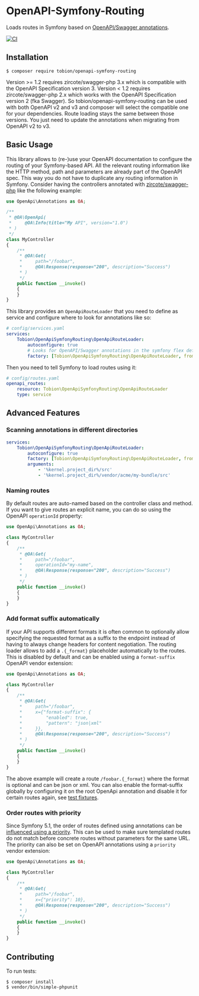 # OpenAPI-Symfony-Routing

Loads routes in Symfony based on [OpenAPI/Swagger annotations](https://github.com/zircote/swagger-php).

[![CI](https://github.com/Tobion/OpenAPI-Symfony-Routing/workflows/CI/badge.svg)](https://github.com/Tobion/OpenAPI-Symfony-Routing/actions)

## Installation

    $ composer require tobion/openapi-symfony-routing

Version >= 1.2 requires zircote/swagger-php 3.x which is compatible with the OpenAPI Specification version 3.
Version < 1.2 requires zircote/swagger-php 2.x which works with the OpenAPI Specification version 2 (fka Swagger).
So tobion/openapi-symfony-routing can be used with both OpenAPI v2 and v3 and composer will select the compatible one for your dependencies.
Route loading stays the same between those versions. You just need to update the annotations when migrating from OpenAPI v2 to v3.

## Basic Usage

This library allows to (re-)use your OpenAPI documentation to configure the routing of your Symfony-based API.
All the relevant routing information like the HTTP method, path and parameters are already part of the OpenAPI spec.
This way you do not have to duplicate any routing information in Symfony. Consider having the controllers annotated with
[zircote/swagger-php](https://github.com/zircote/swagger-php) like the following example:

```php
use OpenApi\Annotations as OA;

/**
 * @OA\OpenApi(
 *     @OA\Info(title="My API", version="1.0")
 * )
 */
class MyController
{
    /**
     * @OA\Get(
     *     path="/foobar",
     *     @OA\Response(response="200", description="Success")
     * )
     */
    public function __invoke()
    {
    }
}
```

This library provides an `OpenApiRouteLoader` that you need to define as service and configure where to look for annotations like so:

```yaml
# config/services.yaml
services:
    Tobion\OpenApiSymfonyRouting\OpenApiRouteLoader:
        autoconfigure: true
        # Looks for OpenAPI/Swagger annotations in the symfony flex default "src" directory
        factory: [Tobion\OpenApiSymfonyRouting\OpenApiRouteLoader, fromSrcDirectory]
```

Then you need to tell Symfony to load routes using it:

```yaml
# config/routes.yaml
openapi_routes:
    resource: Tobion\OpenApiSymfonyRouting\OpenApiRouteLoader
    type: service
```

## Advanced Features

### Scanning annotations in different directories

```yaml
services:
    Tobion\OpenApiSymfonyRouting\OpenApiRouteLoader:
        autoconfigure: true
        factory: [Tobion\OpenApiSymfonyRouting\OpenApiRouteLoader, fromDirectories]
        arguments:
            - '%kernel.project_dir%/src'
            - '%kernel.project_dir%/vendor/acme/my-bundle/src'
```

### Naming routes

By default routes are auto-named based on the controller class and method. If you want to give routes
an explicit name, you can do so using the OpenAPI `operationId` property:

```php
use OpenApi\Annotations as OA;

class MyController
{
    /**
     * @OA\Get(
     *     path="/foobar",
     *     operationId="my-name",
     *     @OA\Response(response="200", description="Success")
     * )
     */
    public function __invoke()
    {
    }
}
```

### Add format suffix automatically

If your API supports different formats it is often common to optionally allow specifying the requested format as a suffix
to the endpoint instead of having to always change headers for content negotiation.
The routing loader allows to add a `.{_format}` placeholder automatically to the routes. This is disabled by default
and can be enabled using a `format-suffix` OpenAPI vendor extension:

```php
use OpenApi\Annotations as OA;

class MyController
{
    /**
     * @OA\Get(
     *     path="/foobar",
     *     x={"format-suffix": {
     *         "enabled": true,
     *         "pattern": "json|xml"
     *     }},
     *     @OA\Response(response="200", description="Success")
     * )
     */
    public function __invoke()
    {
    }
}
```

The above example will create a route `/foobar.{_format}` where the format is optional and can be json or xml.
You can also enable the format-suffix globally by configuring it on the root OpenApi annotation and disable it for
certain routes again, see [test fixtures](./tests/Fixtures/FormatSuffix/Controller.php).

### Order routes with priority

Since Symfony 5.1, the order of routes defined using annotations can be [influenced using a priority](https://symfony.com/doc/current/routing.html#priority-parameter).
This can be used to make sure templated routes do not match before concrete routes without parameters for the same URL.
The priority can also be set on OpenAPI annotations using a `priority` vendor extension:

```php
use OpenApi\Annotations as OA;

class MyController
{
    /**
     * @OA\Get(
     *     path="/foobar",
     *     x={"priority": 10},
     *     @OA\Response(response="200", description="Success")
     * )
     */
    public function __invoke()
    {
    }
}
```

## Contributing

To run tests:

    $ composer install
    $ vendor/bin/simple-phpunit
